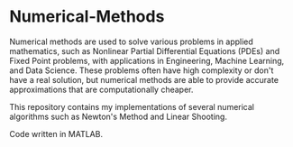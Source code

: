 # Numerical-Methods

Numerical methods are used to solve various problems in applied mathematics, such as Nonlinear Partial Differential Equations (PDEs) and Fixed Point problems, with applications in Engineering, Machine Learning, and Data Science. These problems often have high complexity or don't have a real solution, but numerical methods are able to provide accurate approximations that are computationally cheaper.

This repository contains my implementations of several numerical algorithms such as Newton's Method and Linear Shooting. 

Code written in MATLAB.
